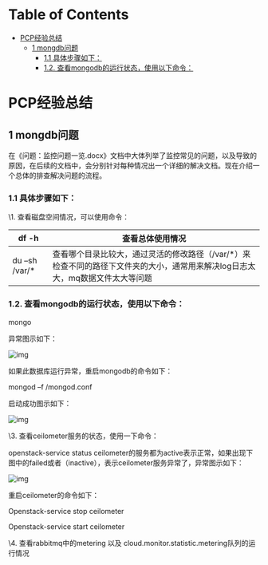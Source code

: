 # Table of Contents

* [PCP经验总结](#pcp经验总结)
  * [1 mongdb问题](#1-mongdb问题)
    * [1.1 具体步骤如下：](#11-具体步骤如下：)
    * [1.2.     查看mongodb的运行状态，使用以下命令：](#12-----查看mongodb的运行状态，使用以下命令：)


# PCP经验总结

## 1 mongdb问题

在《问题：监控问题一览.docx》文档中大体列举了监控常见的问题，以及导致的原因，在后续的文档中，会分别针对每种情况出一个详细的解决文档。现在介绍一个总体的排查解决问题的流程。

### 1.1 具体步骤如下：

\1.     查看磁盘空间情况，可以使用命令：

| df -h         | 查看总体使用情况                                             |
| ------------- | ------------------------------------------------------------ |
| du –sh /var/* | 查看哪个目录比较大，通过灵活的修改路径（/var/*）来检查不同的路径下文件夹的大小，通常用来解决log日志太大，mq数据文件太大等问题 |

 

### 1.2.     查看mongodb的运行状态，使用以下命令：

mongo

异常图示如下：

![img](file:////Users/zhanglch/Library/Group%20Containers/UBF8T346G9.Office/TemporaryItems/msohtmlclip/clip_image001.png)

如果此数据库运行异常，重启mongodb的命令如下：

mongod –f /mongod.conf

启动成功图示如下：

![img](file:////Users/zhanglch/Library/Group%20Containers/UBF8T346G9.Office/TemporaryItems/msohtmlclip/clip_image002.png)

\3.     查看ceilometer服务的状态，使用一下命令：

openstack-service status
 ceilometer的服务都为active表示正常，如果出现下图中的failed或者（inactive），表示ceilometer服务异常了，异常图示如下：

![img](file:////Users/zhanglch/Library/Group%20Containers/UBF8T346G9.Office/TemporaryItems/msohtmlclip/clip_image003.png)

重启ceilometer的命令如下：

Openstack-service stop ceilometer

Openstack-service start ceilometer

\4.     查看rabbitmq中的metering 以及 cloud.monitor.statistic.metering队列的运行情况
